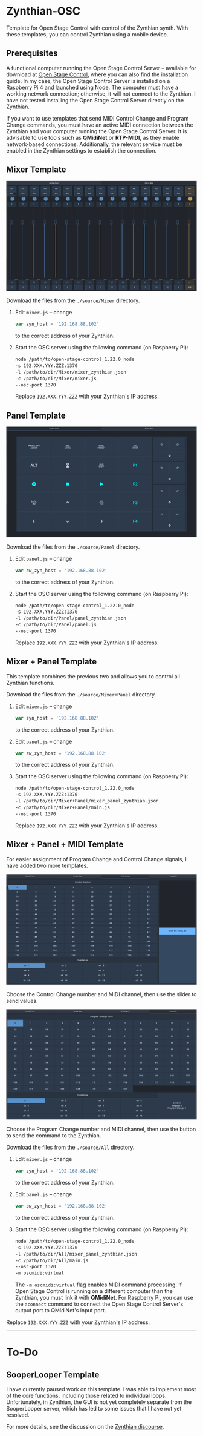 # Zynthian-OSC  
Template for Open Stage Control with control of the Zynthian synth. With these templates, you can control Zynthian using a mobile device.

## Prerequisites  

A functional computer running the Open Stage Control Server – available for download at [Open Stage Control](https://openstagecontrol.ammd.net/download/), where you can also find the installation guide. In my case, the Open Stage Control Server is installed on a Raspberry Pi 4 and launched using Node. The computer must have a working network connection; otherwise, it will not connect to the Zynthian. I have not tested installing the Open Stage Control Server directly on the Zynthian.

If you want to use templates that send MIDI Control Change and Program Change commands, you must have an active MIDI connection between the Zynthian and your computer running the Open Stage Control Server. It is advisable to use tools such as **QMidiNet** or **RTP-MIDI**, as they enable network-based connections. Additionally, the relevant service must be enabled in the Zynthian settings to establish the connection.

## Mixer Template  

![Mixer](doc/img/pic-1.png)  

Download the files from the `./source/Mixer` directory.

1. Edit `mixer.js` – change  
   ```js
   var zyn_host = '192.168.88.102'
   ```
   to the correct address of your Zynthian.
2. Start the OSC server using the following command (on Raspberry Pi):

   ```sh
   node /path/to/open-stage-control_1.22.0_node 
   -s 192.XXX.YYY.ZZZ:1370
   -l /path/to/dir/Mixer/mixer_zynthian.json
   -c /path/to/dir/Mixer/mixer.js
   --osc-port 1370
   ```
   
   Replace `192.XXX.YYY.ZZZ` with your Zynthian's IP address.

## Panel Template  

![Panel](doc/img/pic-2.png)  

Download the files from the `./source/Panel` directory.

1. Edit `panel.js` – change  
   ```js
   var sw_zyn_host = '192.168.88.102'
   ```
   to the correct address of your Zynthian.
2. Start the OSC server using the following command (on Raspberry Pi):

   ```sh
   node /path/to/open-stage-control_1.22.0_node 
   -s 192.XXX.YYY.ZZZ:1370
   -l /path/to/dir/Panel/panel_zynthian.json
   -c /path/to/dir/Panel/panel.js
   --osc-port 1370
   ```

   Replace `192.XXX.YYY.ZZZ` with your Zynthian's IP address.

## Mixer + Panel Template  

This template combines the previous two and allows you to control all Zynthian functions.

Download the files from the `./source/Mixer+Panel` directory.

1. Edit `mixer.js` – change  
   ```js
   var zyn_host = '192.168.88.102'
   ```
   to the correct address of your Zynthian.
2. Edit `panel.js` – change  
   ```js
   var sw_zyn_host = '192.168.88.102'
   ```
   to the correct address of your Zynthian.
3. Start the OSC server using the following command (on Raspberry Pi):

   ```sh
   node /path/to/open-stage-control_1.22.0_node 
   -s 192.XXX.YYY.ZZZ:1370
   -l /path/to/dir/Mixer+Panel/mixer_panel_zynthian.json
   -c /path/to/dir/Mixer+Panel/main.js
   --osc-port 1370
   ```

   Replace `192.XXX.YYY.ZZZ` with your Zynthian's IP address.

## Mixer + Panel + MIDI Template  

For easier assignment of Program Change and Control Change signals, I have added two more templates.

![Control Change](doc/img/pic-3.png)  

Choose the Control Change number and MIDI channel, then use the slider to send values.

![Program Change](doc/img/pic-4.png)  

Choose the Program Change number and MIDI channel, then use the button to send the command to the Zynthian.

Download the files from the `./source/All` directory.

1. Edit `mixer.js` – change  
   ```js
   var zyn_host = '192.168.88.102'
   ```
   to the correct address of your Zynthian.
2. Edit `panel.js` – change  
   ```js
   var sw_zyn_host = '192.168.88.102'
   ```
   to the correct address of your Zynthian.
3. Start the OSC server using the following command (on Raspberry Pi):

   ```sh
   node /path/to/open-stage-control_1.22.0_node 
   -s 192.XXX.YYY.ZZZ:1370
   -l /path/to/dir/All/mixer_panel_zynthian.json
   -c /path/to/dir/All/main.js
   --osc-port 1370
   -m oscmidi:virtual 
   ```

   The `-m oscmidi:virtual` flag enables MIDI command processing. If Open Stage Control is running on a different computer than the Zynthian, you must link it with **QMidiNet**. For Raspberry Pi, you can use the `aconnect` command to connect the Open Stage Control Server's output port to QMidiNet's input port.

Replace `192.XXX.YYY.ZZZ` with your Zynthian's IP address.

---

# To-Do  

## SooperLooper Template  

I have currently paused work on this template. I was able to implement most of the core functions, including those related to individual loops. Unfortunately, in Zynthian, the GUI is not yet completely separate from the SooperLooper server, which has led to some issues that I have not yet resolved.

For more details, see the discussion on the [Zynthian discourse](https://discourse.zynthian.org/t/zynthian-osc-cuia-over-open-stage-control-template/7217).

